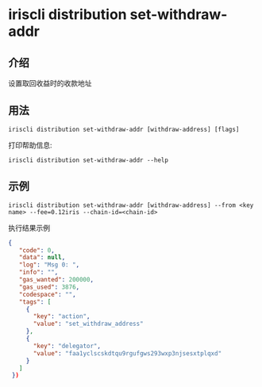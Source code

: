 # iriscli distribution set-withdraw-addr

## 介绍

设置取回收益时的收款地址

## 用法

```
iriscli distribution set-withdraw-addr [withdraw-address] [flags]
```

打印帮助信息:

```
iriscli distribution set-withdraw-addr --help
```

## 示例

```
iriscli distribution set-withdraw-addr [withdraw-address] --from <key name> --fee=0.12iris --chain-id=<chain-id>
```
执行结果示例

```json
{
   "code": 0,
   "data": null,
   "log": "Msg 0: ",
   "info": "",
   "gas_wanted": 200000,
   "gas_used": 3876,
   "codespace": "",
   "tags": [
     {
       "key": "action",
       "value": "set_withdraw_address"
     },
     {
       "key": "delegator",
       "value": "faa1yclscskdtqu9rgufgws293wxp3njsesxtplqxd"
     }
   ]
 })
```